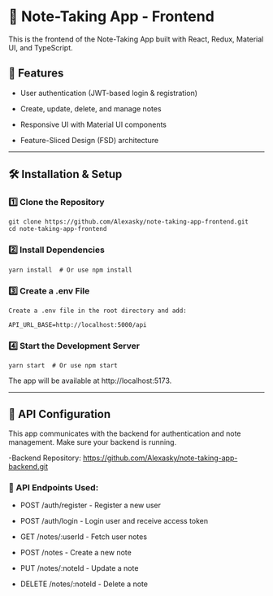 # 📒 Note-Taking App - Frontend

This is the frontend of the Note-Taking App built with React, Redux, Material UI, and TypeScript.

## 🚀 Features

- User authentication (JWT-based login & registration)

- Create, update, delete, and manage notes

- Responsive UI with Material UI components

- Feature-Sliced Design (FSD) architecture

---

## 🛠️ Installation & Setup

### 1️⃣ Clone the Repository

```
git clone https://github.com/Alexasky/note-taking-app-frontend.git
cd note-taking-app-frontend

```

### 2️⃣ Install Dependencies

```
yarn install  # Or use npm install

```

### 3️⃣ Create a .env File

```
Create a .env file in the root directory and add:

API_URL_BASE=http://localhost:5000/api

```

### 4️⃣ Start the Development Server

```
yarn start  # Or use npm start

```

The app will be available at http://localhost:5173.

---

## 🔗 API Configuration

This app communicates with the backend for authentication and note management. Make sure your backend is running.

-Backend Repository: https://github.com/Alexasky/note-taking-app-backend.git

### 📝 API Endpoints Used:

- POST /auth/register - Register a new user

- POST /auth/login - Login user and receive access token

- GET /notes/:userId - Fetch user notes

- POST /notes - Create a new note

- PUT /notes/:noteId - Update a note

- DELETE /notes/:noteId - Delete a note
